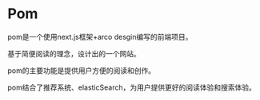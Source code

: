 # Pom
pom是一个使用next.js框架+arco desgin编写的前端项目。

基于简便阅读的理念，设计出的一个网站。

pom的主要功能是提供用户方便的阅读和创作。

pom结合了推荐系统、elasticSearch，为用户提供更好的阅读体验和搜索体验。

